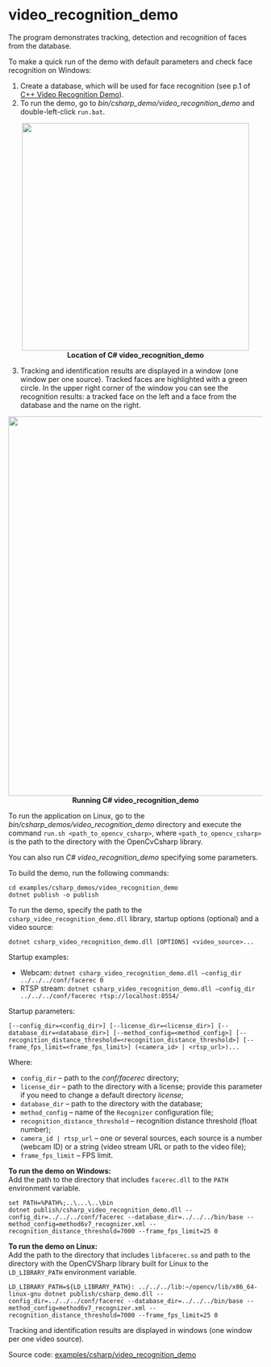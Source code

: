 # video_recognition_demo

The program demonstrates tracking, detection and recognition of faces from the database.

To make a quick run of the demo with default parameters and check face recognition on Windows:

1. Create a database, which will be used for face recognition (see p.1 of [C++ Video Recognition Demo](cpp_demos.md#video_recognition_demo)).
2. To run the demo, go to *bin/csharp_demo/video_recognition_demo* and double-left-click `run.bat`.

<p align="center">
<img width="450" src="../img/video_rec_cs_bat.png"><br>
<b>Location of C# video_recognition_demo</b>
</p>

3. Tracking and identification results are displayed in a window (one window per one source). Tracked faces are highlighted with a green circle. In the upper right corner of the window you can see the recognition results: a tracked face on the left and a face from the database and the name on the right.

<p align="center">
<img width="750" src="../img/video_rec_cs.png"><br>
<b>Running C# video_recognition_demo</b>
</p>

To run the application on Linux, go to the *bin/csharp_demos/video_recognition_demo* directory and execute the command `run.sh <path_to_opencv_csharp>`, where `<path_to_opencv_csharp>` is the path to the directory with the OpenCvCsharp library.

You can also run *C# video_recognition_demo* specifying some parameters.

To build the demo, run the following commands:
```
cd examples/csharp_demos/video_recognition_demo
dotnet publish -o publish
```

To run the demo, specify the path to the `csharp_video_recognition_demo.dll` library, startup options (optional) and a video source:
```
dotnet csharp_video_recognition_demo.dll [OPTIONS] <video_source>...
```

Startup examples:

* Webcam: `dotnet csharp_video_recognition_demo.dll –config_dir ../../../conf/facerec 0`
* RTSP stream: `dotnet csharp_video_recognition_demo.dll –config_dir ../../../conf/facerec rtsp://localhost:8554/`

Startup parameters:
```
[--config_dir=<config_dir>] [--license_dir=<license_dir>] [--database_dir=<database_dir>] [--method_config=<method_config>] [--recognition_distance_threshold=<recognition_distance_threshold>] [--frame_fps_limit=<frame_fps_limit>] (<camera_id> | <rtsp_url>)...
```

Where:

* `config_dir` – path to the *conf/facerec* directory;
* `license_dir` – path to the directory with a license; provide this parameter if you need to change a default directory *license*;
* `database_dir` – path to the directory with the database;
* `method_config` – name of the `Recognizer` configuration file;
* `recognition_distance_threshold` – recognition distance threshold (float number);
* `camera_id | rtsp_url` – one or several sources, each source is a number (webcam ID) or a string (video stream URL or path to the video file);
* `frame_fps_limit` – FPS limit.

**To run the demo on Windows:**  
Add the path to the directory that includes `facerec.dll` to the `PATH` environment variable.
```
set PATH=%PATH%;..\...\..\bin
dotnet publish/csharp_video_recognition_demo.dll --config_dir=../../../conf/facerec --database_dir=../../../bin/base --method_config=method6v7_recognizer.xml --recognition_distance_threshold=7000 --frame_fps_limit=25 0
```

**To run the demo on Linux:**  
Add the path to the directory that includes `libfacerec.so` and path to the directory with the OpenCVSharp library built for Linux to the `LD_LIBRARY_PATH` environment variable.
```
LD_LIBRARY_PATH=${LD_LIBRARY_PATH}: ../../../lib:~/opencv/lib/x86_64-linux-gnu dotnet publish/csharp_demo.dll --config_dir=../../../conf/facerec --database_dir=../../../bin/base --method_config=method6v7_recognizer.xml --recognition_distance_threshold=7000 --frame_fps_limit=25 0
```
Tracking and identification results are displayed in windows (one window per one video source).

Source code: [examples/csharp/video_recognition_demo](../../examples/csharp/video_recognition_demo)
